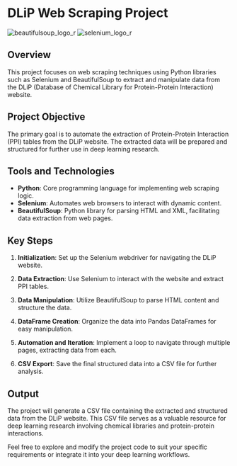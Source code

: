 # DLiP Web Scraping Project

![beautifulsoup_logo_r](https://github.com/Gavision97/DeepLearningResearchStarship/assets/150701079/24628e07-f94d-420e-8dd0-e2c09bb83035)
![selenium_logo_r](https://github.com/Gavision97/DeepLearningResearchStarship/assets/150701079/249c53f2-c97d-4d25-a136-b9309296dd6b)


## Overview

This project focuses on web scraping techniques using Python libraries such as Selenium and BeautifulSoup to extract and manipulate data from the DLiP (Database of Chemical Library for Protein-Protein Interaction) website.

## Project Objective

The primary goal is to automate the extraction of Protein-Protein Interaction (PPI) tables from the DLiP website. The extracted data will be prepared and structured for further use in deep learning research.

## Tools and Technologies

- **Python**: Core programming language for implementing web scraping logic.
- **Selenium**: Automates web browsers to interact with dynamic content.
- **BeautifulSoup**: Python library for parsing HTML and XML, facilitating data extraction from web pages.

## Key Steps

1. **Initialization**: Set up the Selenium webdriver for navigating the DLiP website.
   
2. **Data Extraction**: Use Selenium to interact with the website and extract PPI tables.

3. **Data Manipulation**: Utilize BeautifulSoup to parse HTML content and structure the data.

4. **DataFrame Creation**: Organize the data into Pandas DataFrames for easy manipulation.

5. **Automation and Iteration**: Implement a loop to navigate through multiple pages, extracting data from each.

6. **CSV Export**: Save the final structured data into a CSV file for further analysis.

## Output

The project will generate a CSV file containing the extracted and structured data from the DLiP website. This CSV file serves as a valuable resource for deep learning research involving chemical libraries and protein-protein interactions.

Feel free to explore and modify the project code to suit your specific requirements or integrate it into your deep learning workflows.
